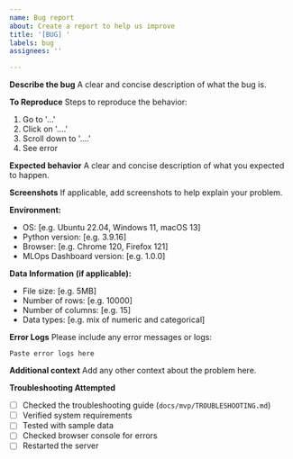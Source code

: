 ```yaml
---
name: Bug report
about: Create a report to help us improve
title: '[BUG] '
labels: bug
assignees: ''

---
```


**Describe the bug**
A clear and concise description of what the bug is.

**To Reproduce**
Steps to reproduce the behavior:
1. Go to '...'
2. Click on '....'
3. Scroll down to '....'
4. See error

**Expected behavior**
A clear and concise description of what you expected to happen.

**Screenshots**
If applicable, add screenshots to help explain your problem.

**Environment:**
 - OS: [e.g. Ubuntu 22.04, Windows 11, macOS 13]
 - Python version: [e.g. 3.9.16]
 - Browser: [e.g. Chrome 120, Firefox 121]
 - MLOps Dashboard version: [e.g. 1.0.0]

**Data Information (if applicable):**
 - File size: [e.g. 5MB]
 - Number of rows: [e.g. 10000]
 - Number of columns: [e.g. 15]
 - Data types: [e.g. mix of numeric and categorical]

**Error Logs**
Please include any error messages or logs:
```
Paste error logs here
```

**Additional context**
Add any other context about the problem here.

**Troubleshooting Attempted**
- [ ] Checked the troubleshooting guide (`docs/mvp/TROUBLESHOOTING.md`)
- [ ] Verified system requirements
- [ ] Tested with sample data
- [ ] Checked browser console for errors
- [ ] Restarted the server
